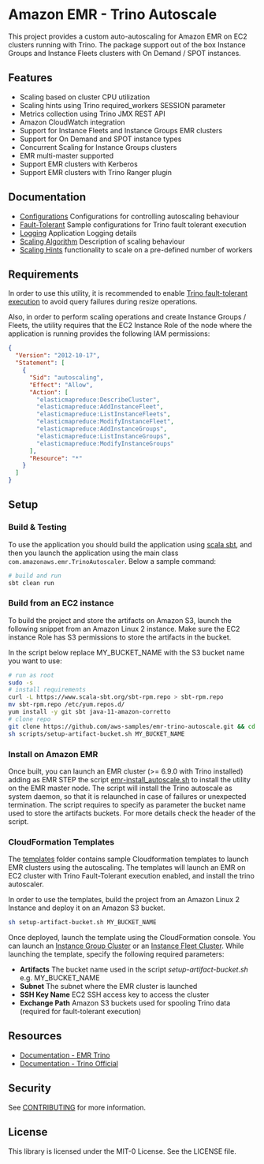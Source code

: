 # Amazon EMR - Trino Autoscale

This project provides a custom auto-autoscaling for Amazon EMR on EC2 clusters running with Trino.
The package support out of the box Instance Groups and Instance Fleets clusters with On Demand / SPOT instances.

## Features

* Scaling based on cluster CPU utilization
* Scaling hints using Trino required_workers SESSION parameter
* Metrics collection using Trino JMX REST API
* Amazon CloudWatch integration
* Support for Instance Fleets and Instance Groups EMR clusters
* Support for On Demand and SPOT instance types
* Concurrent Scaling for Instance Groups clusters
* EMR multi-master supported
* Support EMR clusters with Kerberos 
* Support EMR clusters with Trino Ranger plugin

## Documentation

- [Configurations](./docs/configurations.md) Configurations for controlling autoscaling behaviour
- [Fault-Tolerant](./docs/fault-tolerant.md) Sample configurations for Trino fault tolerant execution
- [Logging](./docs/logging.md) Application Logging details
- [Scaling Algorithm](./docs/scaling-logic.md) Description of scaling behaviour
- [Scaling Hints](./docs/scaling-hints.md) functionality to scale on a pre-defined number of workers

## Requirements

In order to use this utility, it is recommended to enable [Trino fault-tolerant execution](https://docs.aws.amazon.com/emr/latest/ReleaseGuide/trino-ft.html) to avoid query failures during resize operations.

Also, in order to perform scaling operations and create Instance Groups / Fleets, the utility requires that the EC2 Instance Role of the node where the application is running provides the following IAM permissions:
```json
{
  "Version": "2012-10-17",
  "Statement": [
    {
      "Sid": "autoscaling",
      "Effect": "Allow",
      "Action": [
        "elasticmapreduce:DescribeCluster",
        "elasticmapreduce:AddInstanceFleet",
        "elasticmapreduce:ListInstanceFleets",
        "elasticmapreduce:ModifyInstanceFleet",
        "elasticmapreduce:AddInstanceGroups",
        "elasticmapreduce:ListInstanceGroups",
        "elasticmapreduce:ModifyInstanceGroups"
      ],
      "Resource": "*"
    }
  ]
}
```

## Setup

### Build & Testing
To use the application you should build the application using [scala sbt](https://www.scala-sbt.org/), and then
you launch the application using the main class `com.amazonaws.emr.TrinoAutoscaler`. Below a sample command:

```bash
# build and run
sbt clean run
```

### Build from an EC2 instance

To build the project and store the artifacts on Amazon S3, launch the following snippet from an Amazon Linux 2 instance. 
Make sure the EC2 instance Role has S3 permissions to store the artifacts in the bucket.

In the script below replace MY_BUCKET_NAME with the S3 bucket name you want to use:

```bash
# run as root
sudo -s 
# install requirements
curl -L https://www.scala-sbt.org/sbt-rpm.repo > sbt-rpm.repo
mv sbt-rpm.repo /etc/yum.repos.d/
yum install -y git sbt java-11-amazon-corretto
# clone repo
git clone https://github.com/aws-samples/emr-trino-autoscale.git && cd emr-trino-autoscale
sh scripts/setup-artifact-bucket.sh MY_BUCKET_NAME
```

### Install on Amazon EMR

Once built, you can launch an EMR cluster (>= 6.9.0 with Trino installed) adding as EMR STEP the
script [emr-install_autoscale.sh](./scripts/emr-install_autoscale.sh) to install the utility on the EMR master node.
The script will install the Trino autoscale as system daemon, so that it is relaunched in case of failures or unexpected
termination. The script requires to specify as parameter the bucket name used to store the artifacts buckets. For more
details check the header of the script. 

### CloudFormation Templates

The [templates](./templates) folder contains sample Cloudformation templates to launch EMR clusters using the autoscaling. 
The templates will launch an EMR on EC2 cluster with Trino Fault-Tolerant execution enabled, and install the trino autoscaler.

In order to use the templates, build the project from an Amazon Linux 2 Instance and deploy it on an Amazon S3 bucket. 

```bash
sh setup-artifact-bucket.sh MY_BUCKET_NAME
```

Once deployed, launch the template using the CloudFormation console. 
You can launch an [Instance Group Cluster](./templates/trino-cluster-ig.yml) or an [Instance Fleet Cluster](./templates/trino-cluster-if.yml). 
While launching the template, specify the following required parameters: 

- **Artifacts** The bucket name used in the script *setup-artifact-bucket.sh* e.g. MY_BUCKET_NAME
- **Subnet** The subnet where the EMR cluster is launched
- **SSH Key Name** EC2 SSH access key to access the cluster
- **Exchange Path** Amazon S3 buckets used for spooling Trino data (required for fault-tolerant execution)

## Resources

- [Documentation - EMR Trino](https://docs.aws.amazon.com/emr/latest/ReleaseGuide/trino-ft.html)
- [Documentation - Trino Official](https://trino.io/docs/current/admin/fault-tolerant-execution.html)

## Security

See [CONTRIBUTING](CONTRIBUTING.md#security-issue-notifications) for more information.

## License

This library is licensed under the MIT-0 License. See the LICENSE file.